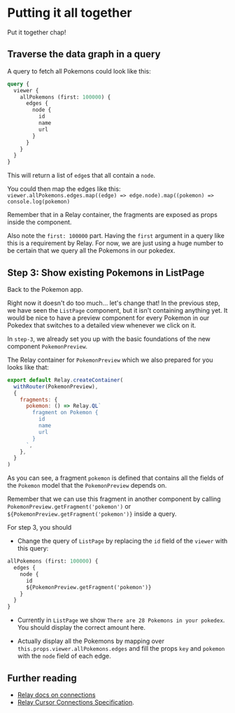 # Putting it all together

Put it together chap!

## Traverse the data graph in a query

A query to fetch all Pokemons could look like this:

```graphql
query {
  viewer {
    allPokemons (first: 100000) {
      edges {
        node {
          id
          name
          url
        }
      }
    }
  }
}
```

This will return a list of `edge`s that all contain a `node`.

You could then map the edges like this:
`viewer.allPokemons.edges.map((edge) => edge.node).map((pokemon) => console.log(pokemon)`

Remember that in a Relay container, the fragments are exposed as props inside the component.

Also note the `first: 100000` part. Having the `first` argument in a query like this is a requirement by Relay. For now, we are just using a huge number to be certain that we query all the Pokemons in our pokedex.

## Step 3: Show existing Pokemons in ListPage

Back to the Pokemon app.

Right now it doesn't do too much... let's change that!
In the previous step, we have seen the `ListPage` component, but it isn't containing anything yet. It would be nice to have a preview component for every Pokemon in our Pokedex that switches to a detailed view whenever we click on it.

In `step-3`, we already set you up with the basic foundations of the new component `PokemonPreview`.

The Relay container for `PokemonPreview` which we also prepared for you looks like that:

```javascript
export default Relay.createContainer(
  withRouter(PokemonPreview),
  {
    fragments: {
      pokemon: () => Relay.QL`
        fragment on Pokemon {
          id
          name
          url
        }
      `,
    },
  }
)
```

As you can see, a fragment `pokemon` is defined that contains all the fields of the `Pokemon` model that the `PokemonPreview` depends on.

Remember that we can use this fragment in another component by calling `PokemonPreview.getFragment('pokemon')` or `${PokemonPreview.getFragment('pokemon')}` inside a query.



For step 3, you should

* Change the query of `ListPage` by replacing the `id` field of the `viewer` with this query:

```graphql
allPokemons (first: 100000) {
  edges {
    node {
      id
      ${PokemonPreview.getFragment('pokemon')}
    }
  }
}
```

* Currently in `ListPage` we show `There are 28 Pokemons in your pokedex`. You should display the correct amount here.

* Actually display all the Pokemons by mapping over `this.props.viewer.allPokemons.edges` and fill the props `key` and `pokemon` with the `node` field of each edge.

## Further reading

* [Relay docs on connections](https://facebook.github.io/relay/docs/graphql-connections.html)
* [Relay Cursor Connections Specification](https://facebook.github.io/relay/graphql/connections.htm).
